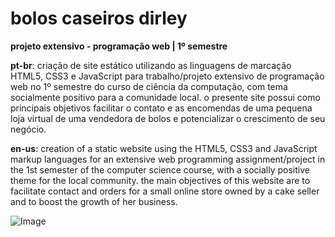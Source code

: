 # bolos caseiros dirley
**projeto extensivo - programação web | 1º semestre**

**pt-br**: criação de site estático utilizando as linguagens de marcação HTML5, CSS3 e JavaScript para trabalho/projeto extensivo de programação web no 1º semestre do curso de ciência da computação, com tema socialmente positivo para a comunidade local. o presente site possui como principais objetivos facilitar o contato e as encomendas de uma pequena loja virtual de uma vendedora de bolos e potencializar o crescimento de seu negócio.

**en-us**: creation of a static website using the HTML5, CSS3 and JavaScript markup languages for an extensive web programming assignment/project in the 1st semester of the computer science course, with a socially positive theme for the local community. the main objectives of this website are to facilitate contact and orders for a small online store owned by a cake seller and to boost the growth of her business.

![Image](https://github.com/user-attachments/assets/cb01a5a8-5852-402a-931b-fcbd73910079)
